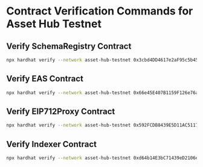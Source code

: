 # Contract Verification Commands for Asset Hub Testnet

## Verify SchemaRegistry Contract
```bash
npx hardhat verify --network asset-hub-testnet 0x3cbd4DD4617e2aF95c5b451b1c9a3ab16E23b4a1
```

## Verify EAS Contract
```bash
npx hardhat verify --network asset-hub-testnet 0x66e45E407B1159F126e76aeF9DbFf426952b2e15 0x3cbd4DD4617e2aF95c5b451b1c9a3ab16E23b4a1
```

## Verify EIP712Proxy Contract
```bash
npx hardhat verify --network asset-hub-testnet 0x592FCDB8439E5D11AC5117472E89f63289b47899 0x3cbd4DD4617e2aF95c5b451b1c9a3ab16E23b4a1 "2CEIP712Proxy"
```

## Verify Indexer Contract
```bash
npx hardhat verify --network asset-hub-testnet 0xd64b14E3bC71439eD2106e0Af2a610aac0357383 0x3cbd4DD4617e2aF95c5b451b1c9a3ab16E23b4a1
```

